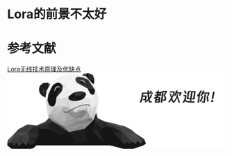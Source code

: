# Lora的前景不太好
# 参考文献
[Lora无线技术原理及优缺点](https://www.sohu.com/a/434464120_120070959)
![熊猫](assignment-1/panda.png)

